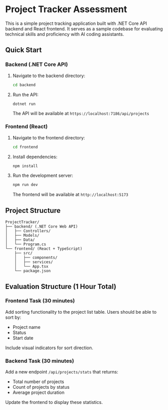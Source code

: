 # Project Tracker Assessment

This is a simple project tracking application built with .NET Core API backend and React frontend. It serves as a sample codebase for evaluating technical skills and proficiency with AI coding assistants.

## Quick Start

### Backend (.NET Core API)
1. Navigate to the backend directory:
   ```bash
   cd backend
   ```

2. Run the API:
   ```bash
   dotnet run
   ```
   The API will be available at `https://localhost:7186/api/projects`

### Frontend (React)
1. Navigate to the frontend directory:
   ```bash
   cd frontend
   ```

2. Install dependencies:
   ```bash
   npm install
   ```

3. Run the development server:
   ```bash
   npm run dev
   ```
   The frontend will be available at `http://localhost:5173`

## Project Structure

```
ProjectTracker/
├── backend/ (.NET Core Web API)
│   ├── Controllers/
│   ├── Models/
│   ├── Data/
│   └── Program.cs
└── frontend/ (React + TypeScript)
    ├── src/
    │   ├── components/
    │   ├── services/
    │   └── App.tsx
    └── package.json
```

## Evaluation Structure (1 Hour Total)

### Frontend Task (30 minutes)
Add sorting functionality to the project list table. Users should be able to sort by:
- Project name
- Status
- Start date

Include visual indicators for sort direction.

### Backend Task (30 minutes)
Add a new endpoint `/api/projects/stats` that returns:
- Total number of projects
- Count of projects by status
- Average project duration

Update the frontend to display these statistics.